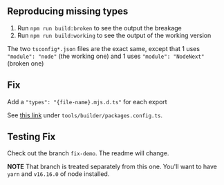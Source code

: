 ## Reproducing missing types

1. Run `npm run build:broken` to see the output the breakage
2. Run `npm run build:working` to see the output of the working version

The two `tsconfig*.json` files are the exact same, except that 1 uses `"module": "node"` (the working one) and 1 uses `"module": "NodeNext"` (broken one)

## Fix

Add a `"types": "{file-name}.mjs.d.ts"` for each export

See [this link](https://github.com/rachaeldawn/effector/commit/b0f08fff31e51a236665fdfb3fe3e695d9e80689#diff-49d9d478048fb6158d6698efb82dcac5e5ed1db3d5197f7c75b405716229a944) under `tools/builder/packages.config.ts`.

## Testing Fix

Check out the branch `fix-demo`. The readme will change.

**NOTE**
That branch is treated separately from this one. You'll want to have `yarn` and `v16.16.0` of node installed.
